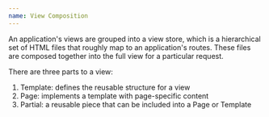 ```yaml
---
name: View Composition
---
```


An application's views are grouped into a view store, which is a hierarchical set of HTML files that roughly map to an application's routes. These files are composed together into the full view for a particular request.

There are three parts to a view:

1. Template: defines the reusable structure for a view
2. Page: implements a template with page-specific content
3. Partial: a reusable piece that can be included into a Page or Template
